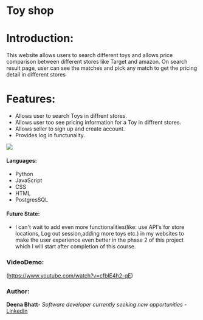 
# Toy shop
# Introduction:
This website allows users to search different toys and allows price comparison  between different stores like Target and amazon. On search result page, user can see the matches and pick any match to get the pricing detail in different stores

# Features: 
- Allows user to search Toys in diffrent stores.
- Allows user too see pricing information for a Toy in diffrent stores.
- Allows seller to sign up and create account.
- Provides log in functunality.

<img src="https://github.com/deenabhatt/TOY_STORE-Project/blob/master/static/DISNEY_TOY.png">


#### Languages:
 
- Python
- JavaScript
- CSS
- HTML
- PostgresSQL

#### Future State:
- I can't wait to add even more functionalities(like: use API's for store locations, Log out session,adding more toys etc.) in my websites to make the user experience even better in the phase 2 of this project which I will start after completion of this course. 


### VideoDemo:
(https://www.youtube.com/watch?v=cfblE4h2-qE)

### Author:
**Deena Bhatt**- *Software developer currently seeking new opportunities* - [LinkedIn](https://www.linkedin.com/in/deena-bhatt-08028236/)
